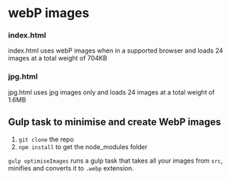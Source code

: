 # webP images

### index.html

index.html uses webP images when in a supported browser and loads 24 images at a total weight of 704KB

### jpg.html

jpg.html uses jpg images only and loads 24 images at a total weight of 1.6MB

## Gulp task to minimise and create WebP images

1. `git clone` the repo
2. `npm install` to get the node_modules folder

`gulp optimiseImages` runs a gulp task that takes all your images from `src`, minifies and converts it to `.webp` extension.

